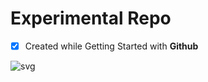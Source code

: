 # Experimental Repo
- [x] Created while Getting Started with **Github**


![svg](https://darkcheftar.github.io/Experimental-Repo/table.svg)
